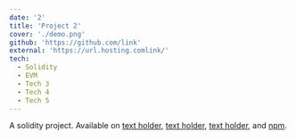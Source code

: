 ```yaml
---
date: '2'
title: 'Project 2'
cover: './demo.png'
github: 'https://github.com/link'
external: 'https://url.hosting.comlink/'
tech:
  - Solidity
  - EVM
  - Tech 3
  - Tech 4
  - Tech 5
---
```


A solidity project. Available on [text holder](https://marketplace.link.com/), [text holder](https://marketplace.link.com/), [text holder](https://marketplace.link.com/), and [npm](https://www.npmjs.com/package/hyper-halcyon-theme).
